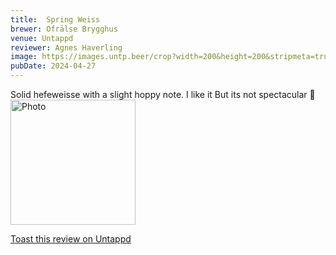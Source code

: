 ```yaml
---
title:  Spring Weiss
brewer: Ofrälse Brygghus
venue: Untappd
reviewer: Agnes Haverling
image: https://images.untp.beer/crop?width=200&height=200&stripmeta=true&url=https://untappd.s3.amazonaws.com/photos/2024_04_27/b3561c8ebe92a9b982467a3993096812_c_1375615348_raw.jpg
pubDate: 2024-04-27
---
```


Solid hefeweisse with a slight hoppy note. I like it But its not spectacular 🍻
						  <br />
						  <img height="200" width="200" src="https://images.untp.beer/crop?width=200&height=200&stripmeta=true&url=https://untappd.s3.amazonaws.com/photos/2024_04_27/b3561c8ebe92a9b982467a3993096812_c_1375615348_raw.jpg" alt="Photo">         
						
[Toast this review on Untappd](https://untappd.com/user/&#45;Spacebacon&#45;/checkin/1375615348)
